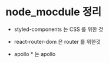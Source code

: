 # node_mocdule 정리

- styled-components 는 CSS 를 위한 것

- react-router-dom 은 router 를 위한것

- apollo \* 는 apollo
